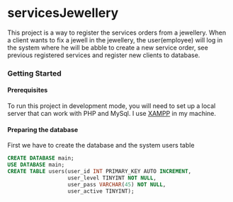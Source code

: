 # servicesJewellery
This project is a way to register the services orders from a jewellery.
When a client wants to fix a jewell in the jewellery, the user(employee) will log in the system where he will be abble to create a new 
service order, see previous registered services and register new clients to database.

### Getting Started

#### Prerequisites

To run this project in development mode, you will need to set up a local server that can work with PHP and MySql. I use [XAMPP](https://www.apachefriends.org/pt_br/index.html) in my machine.

#### Preparing the database

First we have to create the database and the system users table

``` SQL
CREATE DATABASE main;
USE DATABASE main;
CREATE TABLE users(user_id INT PRIMARY_KEY AUTO INCREMENT,
                   user_level TINYINT NOT NULL,
                   user_pass VARCHAR(45) NOT NULL,
                   user_active TINYINT);
```
